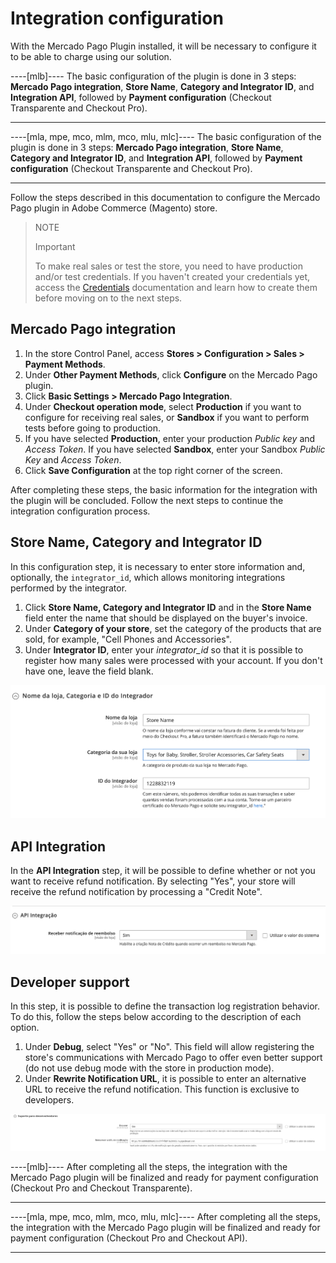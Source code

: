 # Integration configuration

With the Mercado Pago Plugin installed, it will be necessary to configure it to be able to charge using our solution.

----[mlb]----
The basic configuration of the plugin is done in 3 steps: **Mercado Pago integration**, **Store Name**, **Category and Integrator ID**, and **Integration API**, followed by **Payment configuration** (Checkout Transparente and Checkout Pro).

------------
----[mla, mpe, mco, mlm, mco, mlu, mlc]----
The basic configuration of the plugin is done in 3 steps: **Mercado Pago integration**, **Store Name**, **Category and Integrator ID**, and **Integration API**, followed by **Payment configuration** (Checkout Transparente and Checkout Pro).

------------
Follow the steps described in this documentation to configure the Mercado Pago plugin in Adobe Commerce (Magento) store.

> NOTE
>
> Important
>
> To make real sales or test the store, you need to have production and/or test credentials. If you haven't created your credentials yet, access the [Credentials](/developers/en/guides/additional-content/your-integrations/credentials) documentation and learn how to create them before moving on to the next steps.


## Mercado Pago integration

1. In the store Control Panel, access **Stores > Configuration > Sales > Payment Methods**.
2. Under **Other Payment Methods**, click **Configure** on the Mercado Pago plugin.
3. Click **Basic Settings > Mercado Pago Integration**.
4. Under **Checkout operation mode**, select **Production** if you want to configure for receiving real sales, or **Sandbox** if you want to perform tests before going to production.
5. If you have selected **Production**, enter your production _Public key_ and _Access Token_. If you have selected **Sandbox**, enter your Sandbox _Public Key_ and _Access Token_.
6. Click **Save Configuration** at the top right corner of the screen.

After completing these steps, the basic information for the integration with the plugin will be concluded. Follow the next steps to continue the integration configuration process.


## Store Name, Category and Integrator ID

In this configuration step, it is necessary to enter store information and, optionally, the `integrator_id`, which allows monitoring integrations performed by the integrator.

1. Click **Store Name, Category and Integrator ID** and in the **Store Name** field enter the name that should be displayed on the buyer's invoice.
2. Under **Category of your store**, set the category of the products that are sold, for example, "Cell Phones and Accessories".
3. Under **Integrator ID**, enter your _integrator_id_ so that it is possible to register how many sales were processed with your account. If you don't have one, leave the field blank.

![Store Name, Category and Integrator ID](/images/adobe-commerce/nome_cat_id.png)


## API Integration

In the **API Integration** step, it will be possible to define whether or not you want to receive refund notification. By selecting "Yes", your store will receive the refund notification by processing a "Credit Note".

![API Integration](/images/adobe-commerce/api_integracao.png)


## Developer support

In this step, it is possible to define the transaction log registration behavior. To do this, follow the steps below according to the description of each option.

1. Under **Debug**, select "Yes" or "No". This field will allow registering the store's communications with Mercado Pago to offer even better support (do not use debug mode with the store in production mode).
2. Under **Rewrite Notification URL**, it is possible to enter an alternative URL to receive the refund notification. This function is exclusive to developers.

![Support](/images/adobe-commerce/suporte_para_devs.png)

----[mlb]----
After completing all the steps, the integration with the Mercado Pago plugin will be finalized and ready for payment configuration (Checkout Pro and Checkout Transparente).

------------
----[mla, mpe, mco, mlm, mco, mlu, mlc]----
After completing all the steps, the integration with the Mercado Pago plugin will be finalized and ready for payment configuration (Checkout Pro and Checkout API).

------------